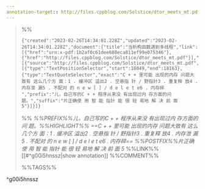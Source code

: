 ```yaml
---
annotation-target:: http://files.cppblog.com/Solstice/dtor_meets_mt.pdf
---
```


>%%
>```annotation-json
>{"created":"2023-02-26T14:34:01.228Z","updated":"2023-02-26T14:34:01.228Z","document":{"title":"当析构函数遇到多线程","link":[{"href":"urn:x-pdf:1b2af0c61dee688eca811ef99e075346"},{"href":"http://files.cppblog.com/Solstice/dtor_meets_mt.pdf"}],"documentFingerprint":"1b2af0c61dee688eca811ef99e075346"},"uri":"http://files.cppblog.com/Solstice/dtor_meets_mt.pdf","target":[{"source":"http://files.cppblog.com/Solstice/dtor_meets_mt.pdf","selector":[{"type":"TextPositionSelector","start":18049,"end":18163},{"type":"TextQuoteSelector","exact":"C + + 里可能 出现的内存 问题大致有 这么几个方 面：1 . 缓冲区 溢出2 . 空悬指 针 / 野指针3 . 重复释 放4 . 内存泄 漏5 . 不配对 的 n e w [ ] / d e l e t e6 . 内存碎 ","prefix":"儿，自己写的C + + 程序从来没 有出现过内 存方面的问 题。","suffix":"片正确使 用 智 能 指针 能 很 轻 易地 解 决 前 面 5"}]}]}
>```
>%%
>*%%PREFIX%%儿，自己写的C + + 程序从来没 有出现过内 存方面的问 题。%%HIGHLIGHT%% ==C + + 里可能 出现的内存 问题大致有 这么几个方 面：1 . 缓冲区 溢出2 . 空悬指 针 / 野指针3 . 重复释 放4 . 内存泄 漏5 . 不配对 的 n e w [ ] / d e l e t e6 . 内存碎== %%POSTFIX%%片正确使 用 智 能 指针 能 很 轻 易地 解 决 前 面 5*
>%%LINK%%[[#^g00i5hnssz|show annotation]]
>%%COMMENT%%
>
>%%TAGS%%
>
^g00i5hnssz
